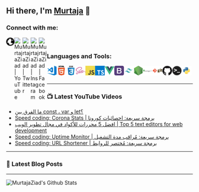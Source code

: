 ## Hi there, I'm [Murtaja][website] 👋

### Connect with me:

[<img align="left" alt="MurtajaZiad.xyz" width="22px" src="https://raw.githubusercontent.com/iconic/open-iconic/master/svg/globe.svg" />][website]
[<img align="left" alt="MurtajaZiad | YouTube" width="22px" src="https://cdn.jsdelivr.net/npm/simple-icons@v3/icons/youtube.svg" />][youtube]
[<img align="left" alt="MurtajaZiad | Twitter" width="22px" src="https://cdn.jsdelivr.net/npm/simple-icons@v3/icons/twitter.svg" />][twitter]
[<img align="left" alt="MurtajaZiad | Instagram" width="22px" src="https://cdn.jsdelivr.net/npm/simple-icons@v3/icons/instagram.svg" />][instagram]
[<img align="left" alt="MurtajaZiad | Facebook" width="22px" src="https://cdn.jsdelivr.net/npm/simple-icons@v3/icons/facebook.svg" />][facebook]
<br />

### Languages and Tools:

<img align="left" alt="Visual Studio Code" width="26px" src="https://raw.githubusercontent.com/github/explore/80688e429a7d4ef2fca1e82350fe8e3517d3494d/topics/visual-studio-code/visual-studio-code.png" />

<img align="left" alt="HTML5" width="26px" src="https://raw.githubusercontent.com/github/explore/80688e429a7d4ef2fca1e82350fe8e3517d3494d/topics/html/html.png" />

<img align="left" alt="CSS3" width="26px" src="https://raw.githubusercontent.com/github/explore/80688e429a7d4ef2fca1e82350fe8e3517d3494d/topics/css/css.png" />

<img align="left" alt="Sass" width="26px" src="https://raw.githubusercontent.com/github/explore/80688e429a7d4ef2fca1e82350fe8e3517d3494d/topics/sass/sass.png" />

<img align="left" alt="JavaScript" width="26px" src="https://raw.githubusercontent.com/github/explore/80688e429a7d4ef2fca1e82350fe8e3517d3494d/topics/javascript/javascript.png" />

<img align="left" alt="TypeScript" width="26px" src="https://raw.githubusercontent.com/github/explore/80688e429a7d4ef2fca1e82350fe8e3517d3494d/topics/typescript/typescript.png" />

<img align="left" alt="Vue" width="26px" src="https://raw.githubusercontent.com/github/explore/80688e429a7d4ef2fca1e82350fe8e3517d3494d/topics/vue/vue.png" />

<img align="left" alt="Bootstrap" width="26px" src="https://raw.githubusercontent.com/github/explore/80688e429a7d4ef2fca1e82350fe8e3517d3494d/topics/bootstrap/bootstrap.png" />

<img align="left" alt="TailwindCSS" width="26px" src="https://raw.githubusercontent.com/github/explore/80688e429a7d4ef2fca1e82350fe8e3517d3494d/topics/tailwind/tailwind.png" />

<img align="left" alt="Node.js" width="26px" src="https://raw.githubusercontent.com/github/explore/80688e429a7d4ef2fca1e82350fe8e3517d3494d/topics/nodejs/nodejs.png" />

<img align="left" alt="MongoDB" width="26px" src="https://raw.githubusercontent.com/github/explore/80688e429a7d4ef2fca1e82350fe8e3517d3494d/topics/mongodb/mongodb.png" />

<img align="left" alt="Git" width="26px" src="https://raw.githubusercontent.com/github/explore/80688e429a7d4ef2fca1e82350fe8e3517d3494d/topics/git/git.png" />

<img align="left" alt="GitHub" width="26px" src="https://raw.githubusercontent.com/github/explore/78df643247d429f6cc873026c0622819ad797942/topics/github/github.png" />

<img align="left" alt="Terminal" width="26px" src="https://raw.githubusercontent.com/github/explore/80688e429a7d4ef2fca1e82350fe8e3517d3494d/topics/terminal/terminal.png" />

<img align="left" alt="Python" width="26px" src="https://raw.githubusercontent.com/github/explore/80688e429a7d4ef2fca1e82350fe8e3517d3494d/topics/python/python.png" />

<br />
<br />

---

### 📺 Latest YouTube Videos

<!-- YOUTUBE:START -->
- [ما الفرق بين const ، var و let؟](https://www.youtube.com/watch?v=t2Gy_iFbLY8)
- [Speed coding: Corona Stats | برمجة سريعة: احصائيات كورونا](https://www.youtube.com/watch?v=lH0gipJ7x9I)
- [افضل 5 محررات للأكواد في مجال تطوير الويب | Top 5 text editors for web development](https://www.youtube.com/watch?v=mMgb592IFZg)
- [Speed coding: Uptime Monitor | برمجة سريعة: مُراقب مدة التشغيل](https://www.youtube.com/watch?v=njXDDi4O64Q)
- [Speed coding: URL Shortener | برمجة سريعة: مُختصر للروابط](https://www.youtube.com/watch?v=EKj3iQa5nF0)
<!-- YOUTUBE:END -->

---

### 📕 Latest Blog Posts

<!-- BLOG-POST-LIST:START -->
<!-- BLOG-POST-LIST:END -->

---

<img align="left" alt="MurtajaZiad's Github Stats" src="https://github-readme-stats.vercel.app/api?username=MurtajaZiad&show_icons=true&hide_border=true" />

[website]: https://murtajaziad.xyz
[twitter]: https://twitter.com/MurtajaZiad_
[youtube]: https://www.youtube.com/channel/UCjurfkhxHmwQMlXqRjLEBKg
[instagram]: https://instagram.com/MurtajaZiad
[facebook]: https://www.facebook.com/MurtajaZiadOfficial
